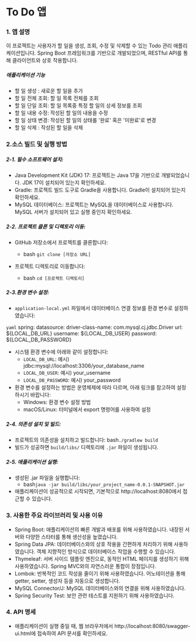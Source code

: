 # To Do 앱 </span>

### 1. 앱 설명
이 프로젝트는 사용자가 할 일을 생성, 조회, 수정 및 삭제할 수 있는 Todo 관리 애플리케이션입니다. Spring Boot 프레임워크를 기반으로 개발되었으며, RESTful API를 통해 클라이언트와 상호 작용합니다.


##### 애플리케이션 기능
- 할 일 생성     : 새로운 할 일을 추가
- 할 일 전체 조회: 할 일 목록 전체를 조회
- 할 일 단일 조회: 할 일 목록중 특정 할 일의 상세 정보를 조회
- 할 일 내용 수정: 작성된 할 일의 내용을 수정
- 할 일 상태 변경: 작성된 할 일의 상태롤 '완료' 혹은 '미완료'로 변경
- 할 일 삭제    : 작성된 할 일을 삭제

### 2.소스 빌드 및 실행 방법

##### 2-1. 필수 소프트웨어 설치:
- Java Development Kit (JDK) 17: 프로젝트는 Java 17을 기반으로 개발되었습니다. JDK 17이 설치되어 있는지 확인하세요.
- Gradle: 프로젝트 빌드 도구로 Gradle을 사용합니다. Gradle이 설치되어 있는지 확인하세요.
- MySQL 데이터베이스: 프로젝트는 MySQL을 데이터베이스로 사용합니다. MySQL 서버가 설치되어 있고 실행 중인지 확인하세요.

##### 2-2. 프로젝트 클론 및 디렉토리 이동:

- GitHub 저장소에서 프로젝트를 클론합니다:
  - bash ``` git clone [저장소 URL] ```

- 프로젝트 디렉토리로 이동합니다:
  - bash ``` cd [프로젝트 디렉토리] ```

##### 2-3.환경 변수 설정:
- ```application-local.yml``` 파일에서 데이터베이스 연결 정보를 환경 변수로 설정하였습니다:

```yaml```
spring:
  datasource:
    driver-class-name: com.mysql.cj.jdbc.Driver
    url: ${LOCAL_DB_URL}
    username: ${LOCAL_DB_USER}
    password: ${LOCAL_DB_PASSWORD}

- 시스템 환경 변수에 아래와 같이 설정합니다:
  - ```LOCAL_DB_URL```: 예시) jdbc:mysql://localhost:3306/your_database_name
  - ```LOCAL_DB_USER```: 예시) your_username
  - ```LOCAL_DB_PASSWORD```: 예시) your_password
- 환경 변수를 설정하는 방법은 운영체제에 따라 다르며, 아래 링크를 참고하여 설정하시기 바랍니다:
  - Windows: 환경 변수 설정 방법
  - macOS/Linux: 터미널에서 export 명령어를 사용하여 설정
 

##### 2-4. 의존성 설치 및 빌드:
- 프로젝트의 의존성을 설치하고 빌드합니다:
bash```./gradlew build```
- 빌드가 성공하면 ```build/libs/``` 디렉토리에 ```.jar``` 파일이 생성됩니다.

##### 2-5. 애플리케이션 실행:
- 생성된 .jar 파일을 실행합니다:
  - bash```java -jar build/libs/your_project_name-0.0.1-SNAPSHOT.jar```
- 애플리케이션이 성공적으로 시작되면, 기본적으로 http://localhost:8080에서 접근할 수 있습니다.


### 3. 사용한 주요 라이브러리 및 사용 이유
- Spring Boot: 애플리케이션의 빠른 개발과 배포를 위해 사용하였습니다. 내장된 서버와 다양한 스타터를 통해 생산성을 높였습니다.
- Spring Data JPA: 데이터베이스와의 상호 작용을 간편하게 처리하기 위해 사용하였습니다. 객체 지향적인 방식으로 데이터베이스 작업을 수행할 수 있습니다.
- Thymeleaf: 서버 사이드 템플릿 엔진으로, 동적인 HTML 페이지를 생성하기 위해 사용하였습니다. Spring MVC와의 자연스러운 통합이 장점입니다.
- Lombok: 반복적인 코드 작성을 줄이기 위해 사용하였습니다. 어노테이션을 통해 getter, setter, 생성자 등을 자동으로 생성합니다.
- MySQL Connector/J: MySQL 데이터베이스와의 연결을 위해 사용하였습니다.
- Spring Security Test: 보안 관련 테스트를 지원하기 위해 사용하였습니다.

### 4. API 명세
- 애플리케이션이 실행 중일 때, 웹 브라우저에서 http://localhost:8080/swagger-ui.html에 접속하여 API 문서를 확인하세요.






